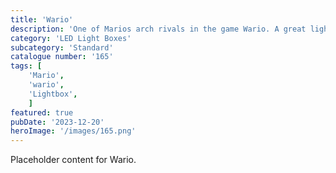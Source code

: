 ```yaml
---
title: 'Wario'
description: 'One of Marios arch rivals in the game Wario. A great light for any fan or gaming room.'
category: 'LED Light Boxes'
subcategory: 'Standard'
catalogue number: '165'
tags: [
    'Mario', 
    'wario',
    'Lightbox', 
    ]
featured: true
pubDate: '2023-12-20'
heroImage: '/images/165.png'
---
```


Placeholder content for Wario.
